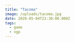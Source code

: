 ```yaml
---
title: "Tacoma"
image: /uploads/tacoma.jpg
date: 2020-05-04T22:30:00.000Z
tags:
  - game
  - xgp
---
```


